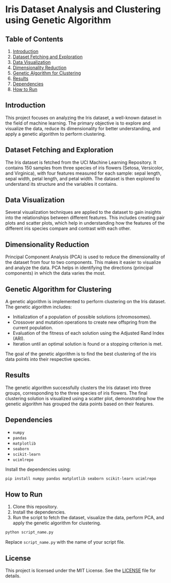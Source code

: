 # Iris Dataset Analysis and Clustering using Genetic Algorithm

## Table of Contents

1. [Introduction](#introduction)
2. [Dataset Fetching and Exploration](#dataset-fetching-and-exploration)
3. [Data Visualization](#data-visualization)
4. [Dimensionality Reduction](#dimensionality-reduction)
5. [Genetic Algorithm for Clustering](#genetic-algorithm-for-clustering)
6. [Results](#results)
7. [Dependencies](#dependencies)
8. [How to Run](#how-to-run)

## Introduction

This project focuses on analyzing the Iris dataset, a well-known dataset in the field of machine learning. The primary objective is to explore and visualize the data, reduce its dimensionality for better understanding, and apply a genetic algorithm to perform clustering.

## Dataset Fetching and Exploration

The Iris dataset is fetched from the UCI Machine Learning Repository. It contains 150 samples from three species of iris flowers (Setosa, Versicolor, and Virginica), with four features measured for each sample: sepal length, sepal width, petal length, and petal width. The dataset is then explored to understand its structure and the variables it contains.

## Data Visualization

Several visualization techniques are applied to the dataset to gain insights into the relationships between different features. This includes creating pair plots and scatter plots, which help in understanding how the features of the different iris species compare and contrast with each other.

## Dimensionality Reduction

Principal Component Analysis (PCA) is used to reduce the dimensionality of the dataset from four to two components. This makes it easier to visualize and analyze the data. PCA helps in identifying the directions (principal components) in which the data varies the most.

## Genetic Algorithm for Clustering

A genetic algorithm is implemented to perform clustering on the Iris dataset. The genetic algorithm includes:
- Initialization of a population of possible solutions (chromosomes).
- Crossover and mutation operations to create new offspring from the current population.
- Evaluation of the fitness of each solution using the Adjusted Rand Index (ARI).
- Iteration until an optimal solution is found or a stopping criterion is met.

The goal of the genetic algorithm is to find the best clustering of the iris data points into their respective species.

## Results

The genetic algorithm successfully clusters the Iris dataset into three groups, corresponding to the three species of iris flowers. The final clustering solution is visualized using a scatter plot, demonstrating how the genetic algorithm has grouped the data points based on their features.

## Dependencies

- `numpy`
- `pandas`
- `matplotlib`
- `seaborn`
- `scikit-learn`
- `ucimlrepo`

Install the dependencies using:

```bash
pip install numpy pandas matplotlib seaborn scikit-learn ucimlrepo
```

## How to Run

1. Clone this repository.
2. Install the dependencies.
3. Run the script to fetch the dataset, visualize the data, perform PCA, and apply the genetic algorithm for clustering.

```bash
python script_name.py
```

Replace `script_name.py` with the name of your script file.

## License

This project is licensed under the MIT License. See the [LICENSE](LICENSE) file for details.
